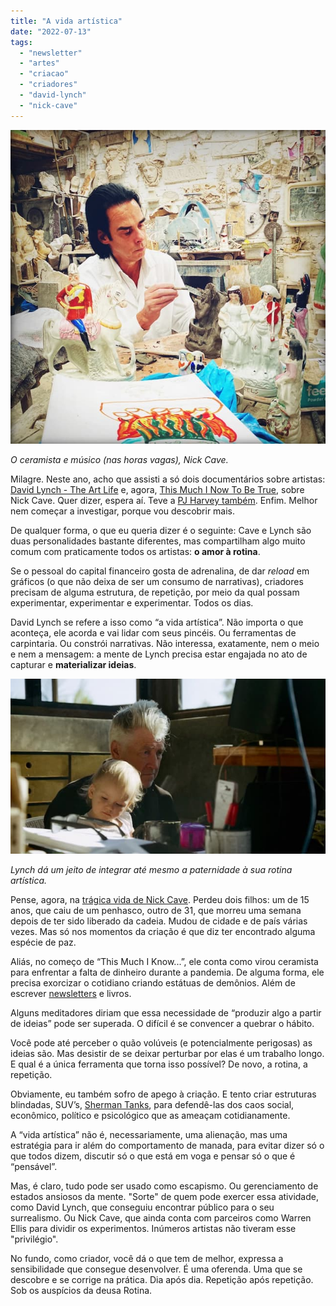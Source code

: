 ```yaml
---
title: "A vida artística"
date: "2022-07-13"
tags: 
  - "newsletter"
  - "artes"
  - "criacao"
  - "criadores"
  - "david-lynch"
  - "nick-cave"
---
```


![nick_cave_ceramist.jpg](images/8ff82c59-db34-437e-a592-ccedf7ee8ecf.jpg)

_O ceramista e músico (nas horas vagas), Nick Cave._

Milagre. Neste ano, acho que assisti a só dois documentários sobre artistas: [David Lynch - The Art Life](https://en.wikipedia.org/wiki/David_Lynch:_The_Art_Life) e, agora, [This Much I Now To Be True](https://www.nickcave.com/films/this-much-i-know-to-be-true/), sobre Nick Cave. Quer dizer, espera aí. Teve a [PJ Harvey também](https://eduf.me/pj-harvey-e-o-professor-polvo/). Enfim. Melhor nem começar a investigar, porque vou descobrir mais.

De qualquer forma, o que eu queria dizer é o seguinte: Cave e Lynch são duas personalidades bastante diferentes, mas compartilham algo muito comum com praticamente todos os artistas: **o amor à rotina**.

Se o pessoal do capital financeiro gosta de adrenalina, de dar _reload_ em gráficos (o que não deixa de ser um consumo de narrativas), criadores precisam de alguma estrutura, de repetição, por meio da qual possam experimentar, experimentar e experimentar. Todos os dias.

David Lynch se refere a isso como “a vida artística”. Não importa o que aconteça, ele acorda e vai lidar com seus pincéis. Ou ferramentas de carpintaria. Ou constrói narrativas. Não interessa, exatamente, nem o meio e nem a mensagem: a mente de Lynch precisa estar engajada no ato de capturar e **materializar ideias**.

![lynch_daughter02.jpg](images/e0b41388-44bc-4baa-9e2e-6d030d6a14f8.jpg)

_Lynch dá um jeito de integrar até mesmo a paternidade à sua rotina artística._

Pense, agora, na [trágica vida de Nick Cave](https://www.grunge.com/172473/the-tragic-real-life-story-of-nick-cave/). Perdeu dois filhos: um de 15 anos, que caiu de um penhasco, outro de 31, que morreu uma semana depois de ter sido liberado da cadeia. Mudou de cidade e de país várias vezes. Mas só nos momentos da criação é que diz ter encontrado alguma espécie de paz.

Aliás, no começo de “This Much I Know...”, ele conta como virou ceramista para enfrentar a falta de dinheiro durante a pandemia. De alguma forma, ele precisa exorcizar o cotidiano criando estátuas de demônios. Além de escrever [newsletters](https://www.theredhandfiles.com/) e livros.

Alguns meditadores diriam que essa necessidade de “produzir algo a partir de ideias” pode ser superada. O difícil é se convencer a quebrar o hábito.

Você pode até perceber o quão volúveis (e potencialmente perigosas) as ideias são. Mas desistir de se deixar perturbar por elas é um trabalho longo. E qual é a única ferramenta que torna isso possível? De novo, a rotina, a repetição.

Obviamente, eu também sofro de apego à criação. E tento criar estruturas blindadas, SUV’s, [Sherman Tanks](https://www.nationalww2museum.org/visit/museum-campus/us-freedom-pavilion/vehicles-war/m4-sherman-tank), para defendê-las dos caos social, econômico, político e psicológico que as ameaçam cotidianamente.

A “vida artística” não é, necessariamente, uma alienação, mas uma estratégia para ir além do comportamento de manada, para evitar dizer só o que todos dizem, discutir só o que está em voga e pensar só o que é “pensável”.

Mas, é claro, tudo pode ser usado como escapismo. Ou gerenciamento de estados ansiosos da mente. "Sorte" de quem pode exercer essa atividade, como David Lynch, que conseguiu encontrar público para o seu surrealismo. Ou Nick Cave, que ainda conta com parceiros como Warren Ellis para dividir os experimentos. Inúmeros artistas não tiveram esse "privilégio".

No fundo, como criador, você dá o que tem de melhor, expressa a sensibilidade que consegue desenvolver. É uma oferenda. Uma que se descobre e se corrige na prática. Dia após dia. Repetição após repetição. Sob os auspícios da deusa Rotina.
